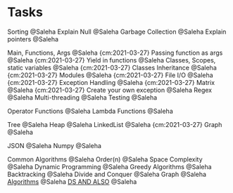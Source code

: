 # Tasks

Sorting @Saleha
Explain Null @Saleha
Garbage Collection @Saleha
Explain pointers @Saleha

Main, Functions, Args @Saleha  {cm:2021-03-27}
Passing function as args @Saleha {cm:2021-03-27}
Yield in functions @Saleha
Classes, Scopes, static variables @Saleha {cm:2021-03-27}
Classes Inheritance @Saleha {cm:2021-03-27}
Modules @Saleha {cm:2021-03-27}
File I/O @Saleha {cm:2021-03-27}
Exception Handling @Saleha {cm:2021-03-27}
Matrix @Saleha {cm:2021-03-27}
Create your own exception @Saleha
Regex @Saleha
Multi-threading @Saleha
Testing @Saleha

Operator Functions @Saleha
Lambda Functions @Saleha

Tree @Saleha
Heap @Saleha
LinkedList @Saleha {cm:2021-03-27}
Graph @Saleha

JSON @Saleha
Numpy @Saleha

Common Algorithms @Saleha
Order(n) @Saleha
Space Complexity @Saleha
Dynamic Programming @Saleha
Greedy Algorithms @Saleha
Backtracking @Saleha
Divide and Conquer @Saleha
Graph @Saleha
[Algorithms](https://www.geeksforgeeks.org/fundamentals-of-algorithms/) @Saleha
[DS AND ALSO](https://practice.geeksforgeeks.org/courses/ds-and-algo-foundation) @Saleha
